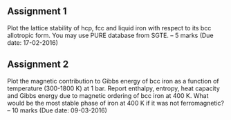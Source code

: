 ## Assignment 1
Plot the lattice stability of hcp, fcc and liquid iron with respect to its bcc allotropic form. You may use PURE database from SGTE. – 5 marks (Due date: 17-02-2016)

## Assignment 2
Plot the magnetic contribution to Gibbs energy of bcc iron as a function of temperature (300-1800 K) at 1 bar. Report enthalpy, entropy, heat capacity and Gibbs energy due to magnetic ordering of bcc iron at 400 K. What would be the most stable phase of iron at 400 K if it was not ferromagnetic? – 10 marks (Due date: 09-03-2016)